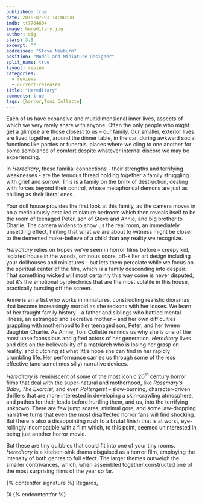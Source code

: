 ```yaml
---
published: true
date: 2018-07-03 14:00:00
imdb: tt7784604
image: hereditary.jpg
author: dig
stars: 3.5
excerpt: ""
addressee: "Steve Newburn"
position: "Model and Miniature Designer"
split_name: true
layout: review
categories: 
  - reviews
  - current-releases
title: "Hereditary"
comments: true
tags: [horror,Toni Collette]
---
```

Each of us have expansive and multidimensional inner lives, aspects of which we very rarely share with anyone. Often the only people who might get a glimpse are those closest to us – our family. Our smaller, exterior lives are lived together, around the dinner table, in the car, during awkward social functions like parties or funerals, places where we cling to one another for some semblance of comfort despite whatever internal discord we may be experiencing.

In _Hereditary_, these familial connections - their strengths and terrifying weaknesses - are the tenuous thread holding together a family struggling with grief and sorrow. This is a family on the brink of destruction, dealing with forces beyond their control, whose metaphorical demons are just as chilling as their literal ones.

Your doll house provides the first look at this family, as the camera moves in on a meticulously detailed miniature bedroom which then reveals itself to be the room of teenaged Peter, son of Steve and Annie, and big brother to Charlie. The camera widens to show us the real room, an immediately unsettling effect, hinting that what we are about to witness might be closer to the demented make-believe of a child than any reality we recognize.

_Hereditary_ relies on tropes we’ve seen in horror films before – creepy kid, isolated house in the woods, ominous score, off-kilter art design including your dollhouses and miniatures – but lets them percolate while we focus on the spiritual center of the film, which is a family descending into despair. That something wicked will most certainly this way come is never disputed, but it’s the emotional pyrotechnics that are the most volatile in this house, practically bursting off the screen.

Annie is an artist who works in miniatures, constructing realistic dioramas that become increasingly morbid as she reckons with her losses. We learn of her fraught family history – a father and siblings who battled mental illness, an estranged and secretive mother – and her own difficulties grappling with motherhood to her teenaged son, Peter, and her tween daughter Charlie. As Annie, Toni Collette reminds us why she is one of the most unselfconscious and gifted actors of her generation. _Hereditary_ lives and dies on the believability of a matriarch who is losing her grasp on reality, and clutching at what little hope she can find in her rapidly crumbling life. Her performance carries us through some of the less effective (and sometimes silly) narrative devices.

_Hereditary_ is reminiscent of some of the most iconic 20<sup>th</sup> century horror films that deal with the super-natural and motherhood, like _Rosemary’s Baby_, _The Exorcist_, and even _Poltergeist_ – slow-burning, character-driven thrillers that are more interested in developing a skin-crawling atmosphere, and pathos for their leads before hurtling them, and us,  into the terrifying unknown. There are few jump scares, minimal gore, and some jaw-dropping narrative turns that even the most disaffected horror fans will find shocking. But there is also a disappointing rush to a brutal finish that is at worst, eye-rollingly incompatible with a film which, to this point, seemed uninterested in being just another horror movie.

But these are tiny quibbles that could fit into one of your tiny rooms. _Hereditary_ is a kitchen-sink drama disguised as a horror film, employing the intensity of both genres to full effect. The larger themes outweigh the smaller contrivances, which, when assembled together constructed one of the most surprising films of the year so far.

{% contentfor signature %}
Regards,

Di
{% endcontentfor %}